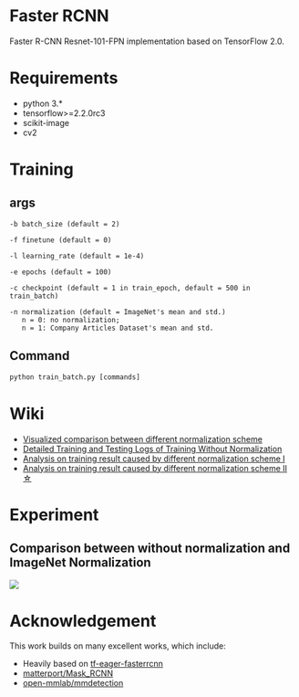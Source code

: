 # Faster RCNN
Faster R-CNN Resnet-101-FPN implementation based on TensorFlow 2.0.

# Requirements
- python 3.*
- tensorflow>=2.2.0rc3
- scikit-image
- cv2

# Training
## args
```
-b batch_size (default = 2)
```

```
-f finetune (default = 0)
```

```
-l learning_rate (default = 1e-4)
```

```
-e epochs (default = 100)
```

```
-c checkpoint (default = 1 in train_epoch, default = 500 in train_batch)
```

```
-n normalization (default = ImageNet's mean and std.)
   n = 0: no normalization;
   n = 1: Company Articles Dataset's mean and std.
```

## Command
``` python
python train_batch.py [commands]
```

# Wiki
- [Visualized comparison between different normalization scheme](https://github.com/Noba1anc3/Faster-RCNN-TensorFlow-2/wiki/Comparison-between-different-normalization)
- [Detailed Training and Testing Logs of Training Without Normalization](https://github.com/Noba1anc3/Faster-RCNN-TensorFlow-2/wiki/Detailed-Training-and-Testing-Logs-of-Training-Without-Normalization)
- [Analysis on training result caused by different normalization scheme I](https://github.com/Noba1anc3/Faster-RCNN-TensorFlow-2/wiki/Analysis-on-training-result-caused-by-different-normalization-scheme-I)
- [Analysis on training result caused by different normalization scheme II ☆](https://github.com/Noba1anc3/Faster-RCNN-TensorFlow-2/wiki/%E2%98%86-Analysis-on-training-result-caused-by-different-normalization-scheme-II-%E2%98%86)

# Experiment
## Comparison between without normalization and ImageNet Normalization
![](http://m.qpic.cn/psc?/fef49446-40e0-48c4-adcc-654c5015022c/U9VSE8DftkGCrX.UXUSpmxIT4b**SQhrHn6NAn98RVNPQvml82nEWGkQemceMb78Y2pOnzhC.ocBsHnTfSQm0YjwcvdKn.Bc*g4RzGizWbc!/b&bo=TALgAUwC4AEDGTw!&rf=viewer_4)

# Acknowledgement
This work builds on many excellent works, which include:
- Heavily based on [tf-eager-fasterrcnn](https://github.com/Viredery/tf-eager-fasterrcnn)
- [matterport/Mask_RCNN](https://github.com/matterport/Mask_RCNN)
- [open-mmlab/mmdetection](https://github.com/open-mmlab/mmdetection)



